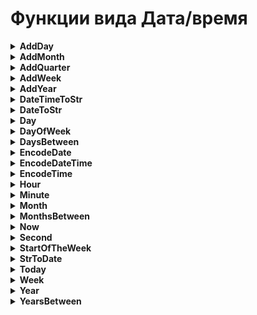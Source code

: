 # Функции вида Дата/время
<details><summary><b>AddDay</b></summary>
<br><b>AddDay(Дата, Количество)</b>
<ul>
<li>Дата - аргумент типа Дата/Время
<li>Количество - аргумент целого типа.
</ul>
Функция возвращает значение аргумента Дата, увеличенного на указанное Количество дней. Количество может быть и отрицательным, тогда функция возвратит дату на указанное количество дней раньше указанной даты.<br><br>
</details>

<details><summary><b>AddMonth</b></summary><summary>
<br><b>AddMonth(Дата, Количество)</b>
<ul>
<li> Дата - аргумент типа Дата/Время
<li> Количество - аргумент целого типа.
</ul>
Функция возвращает значение аргумента Дата, увеличенного на указанное Количество месяцев. Количество может быть и отрицательным, тогда функция возвратит дату на указанное количество месяцев раньше указанной даты.<br>
<br>
Если указанный день месяца больше, чем последний день получившегося месяца, то функция устанавливает дату на последний день получившегося месяца.<br><br>
</details>

<details><summary><b>AddQuarter</b></summary>
<br><b>AddQuarter(Дата, Количество)</b>
<ul>
<li>Дата - аргумент типа Дата/Время
<li>Количество - аргумент целого типа.
</ul>
Функция возвращает значение аргумента Дата, увеличенного на указанное Количество кварталов. Количество может быть и отрицательным, тогда функция возвратит дату на указанное количество кварталов раньше указанной даты.<br>
<br>
Если указанный день месяца больше, чем последний день месяца получившегося квартала , то функция устанавливает дату на последний день месяца получившегося квартала.<br><br>
</details>

<details><summary><b>AddWeek</b></summary>
<br><b>AddWeek(Дата, Количество)</b>
<ul>
<li>Дата - аргумент типа Дата/Время
<li>Количество - аргумент целого типа.
</ul>
Функция возвращает значение аргумента Дата, увеличенного на указанное Количество недель. Количество может быть и отрицательным, тогда функция возвратит дату на указанное количество недель раньше указанной даты.<br><br>
</details>

 <details><summary><b>AddYear</b></summary>
 <br><b>AddYear(Дата, Количество)</b>
<ul>
<li>Дата - аргумент типа Дата/Время
<li>Количество - аргумент целого типа.
</ul>
Функция возвращает значение аргумента Дата, увеличенного на указанное Количество лет. Количество может быть и отрицательным, тогда функция возвратит дату на указанное количество лет раньше указанной даты. <br><br>
</details>

<details><summary><b>DateTimeToStr</b></summary>
<br><b>DateTimeToStr(Датавремя [, Форматдаты [, Формат_времени]])</b>
<ul>
<li>Датавремя - выражение типа дата/время. * Форматдаты - необязательный параметр формат даты в терминах D, M, Y.
<li>Формат_времени - необязательный параметр формат времени в терминах H, N, S, Z.
</ul>
Возвращает строковое представление аргумента Дата_время. Примеры формата даты:<br><br>

<pre>"DD.MM.YY" - преобразует дату в формат "день.месяц.год" ("25.12.04") "MM/DD/YYYY"  - преобразует дату в формат "месяц.день.год" ("12/25/2004")</pre>
<br>
Примеры формата времени:
<br>
<pre>"H:NN" - преобразует время в формат "часы:минуты" ("9:53") "HH:NN:SS"  - преобразует время в формат "часы:минуты:секунды" ("09:05:53")</pre><br><br>
</details>


 <details><summary><b>DateToStr</b></summary>
 <br><b>DateToStr(Дата [, Формат_даты])</b>
<ul>
<li>Дата - выражение типа дата/время.
<li>Формат_даты - необязательный параметр формат даты в терминах D, M, Y.
</ul>
Возвращает строковое представление аргумента Дата. Примеры формата даты:
<br>
<pre>"DD.MM.YY" - преобразует дату в формат "день.месяц.год" ("25.12.04") "MM/DD/YYYY"  - преобразует дату в формат "месяц.день.год" ("12/25/2004")</pre><br><br>
</details>

<details><summary><b>Day</b></summary>
<br><b>Day(Дата)</b>
<ul>
<li>Дата - поле типа дата.
</ul>
Возвращает день по заданной дате.<br><br>
</details>

<details><summary><b>DayOfWeek</b></summary>
<br><b>DayOfWeek(Дата)</b>
<ul>
   <li>Дата - поле типа дата.
</ul>
Возвращает день недели заданной даты. <br><br>
</details>

<details><summary><b>DaysBetween</b></summary>
<br><b> DaysBetween(Дата1, Дата2)</b>
<ul>
   <li> Дата1, Дата2 - поля типа дата.
</ul>
Возвращает полное количество дней между двумя датами. <br><br>
</details>

<details><summary><b>EncodeDate</b></summary>
<br><b> EncodeDate(Год, Месяц, День)</b>
<ul>
  <li>  Год - год в виде числа,
  <li>  Месяц - месяц в виде числа,
  <li>  День - день в виде числа.
</ul>
Функция возвращает дату, сформированную из указанных аргументов. <br><br>
</details>

<details><summary><b>EncodeDateTime</b></summary>
<br><b> EncodeDateTime(Год, Месяц, День, Часы, Минуты, Секунды)</b>
<ul>
  <li>  Год - год в виде числа,
  <li>  Месяц - месяц в виде числа,
  <li>  День - день в виде числа,
  <li>  Часы - часы в виде числа,
  <li>  Минуты - минуты в виде числа,
  <li>  Секунды - секунды в виде числа.
</ul>
Функция возвращает дату и время, сформированные из указанных аргументов. <br><br>
</details>

<details><summary><b>EncodeTime</b></summary>
<br><b> EncodeTime(Часы, Минуты, Секунды)</b>
<ul>
  <li>  Часы - часы в виде числа,
  <li>  Минуты - минуты в виде числа,
  <li>  Секунды - секунды в виде числа.
</ul>
Функция возвращает время, сформированное из указанных аргументов. <br><br>
</details>

<details><summary><b>Hour</b></summary>
<br><b> Hour(ДатаВремя)</b>
<ul>
   <li> ДатаВремя - поле типа дата/время.
</ul>
Возвращает час по заданной дате/времени. <br><br>
</details>

<details><summary><b>Minute</b></summary>
<br><b> Minute(ДатаВремя)</b>
<ul>
   <li> ДатаВремя - поле типа дата/время.
</ul>
Возвращает минуты по заданной дате/времени. <br><br>
</details>

<details><summary><b>Month</b></summary>
<br><b> Month(Дата)</b>
<ul>
   <li> Дата - поле типа дата.
</ul>
Возвращает месяц по заданной дате. <br><br>
</details>

<details><summary><b>MonthsBetween</b></summary>
<br><b> MonthsBetween(Дата1, Дата2)</b>
<ul>
  <li>  Дата1, Дата2 - поля типа дата.
</ul>
Возвращает полное количество месяцев между двумя датами. <br><br>
</details>

<details><summary><b>Now</b></summary>
<br><b> Now()</b>
<ul>
   <li> Аргументы отсутствуют.
</ul>
Возвращает текущую дату и время. Так как текущая дата и время - это время вычисления выражения, которое считается каждый раз при получении значения этого выражения, например, при просмотре результата в виде таблицы или при выполнении экспорта данных, то можно, при наличии параметра выражения «Кэшировать рассчитанные значения выражения» включить эту опцию. <br><br>
</details>

<details><summary><b>Second</b></summary>
<br><b> Second(ДатаВремя)</b>
<ul>
  <li>  ДатаВремя - поле типа дата/время.
</ul>
Возвращает секунды по заданной дате/времени. <br><br>
</details>

<details><summary><b>StartOfTheWeek</b></summary>
<br><b> StartOfTheWeek(Дата)</b>
<ul>
   <li> Дата - аргумент типа Дата/Время.
</ul>
Функция возвращает дату начала указанной недели в соответствии со стандартом ISO 8601, по которому неделя начинается с понедельника и заканчивается воскресеньем. <br><br>
</details>

<details><summary><b>StrToDate</b></summary>
<br><b> StrToDate(Аргумент [, Формат])</b>
<ul>
   <li> Аргумент - строковое выражение, содержащее дату/время
   <li> Формат - необязательный параметр формат даты/время в терминах D, M, Y, H, N, S, Z
</ul>
Функция конвертирует строку, содержащую дату в формат типа «Дата/Время». Примеры формата:<br>

<pre>"DD.MM.YY" - говорит, что Аргумент содержит строки вида "25.12.04"; "DD/MM/YY/HH:NN:SS" - говорит, что Аргумент содержит строки вида "25/12/04/12:44:54";</pre><br><br>
</details>

<details><summary><b>Today</b></summary>
 <br><b>Today()</b>
<ul>
  <li>  Аргументы отсутствуют.
</ul>
Возвращает текущую дату. Так как текущая дата - это дата вычисления выражения, которое считается каждый раз при получении значения этого выражения, например, при просмотре результата в виде таблицы или при выполнении экспорта данных, то можно, при наличии параметра выражения «Кэшировать рассчитанные значения выражения» включить эту опцию. <br><br>
</details>

<details><summary><b>Week</b></summary>
<br><b> Week(Дата)</b>
<ul>
  <li>  Дата - поле типа дата.
</ul>
Возвращает номер недели в году по заданной дате в соответствии со стандартом ISO 8601, по которому неделя начинается с понедельника и заканчивается воскресеньем. Первая неделя года начинается с понедельника, для дней с 1 января по первый понедельник возвращается номер последней недели предыдущего года. <br><br>
</details>

<details><summary><b>Year</b></summary>
<br><b> Year(Дата)</b>
<ul>
  <li>  Дата - поле типа дата.
</ul>
Возвращает год по заданной дате. <br><br>
</details>

<details><summary><b>YearsBetween</b></summary>
<br><b> YearsBetween(Дата1, Дата2)</b>
<ul>
  <li>  Дата1, Дата2 - поля типа дата.
</ul>
Возвращает полное количество лет между двумя датами.<br><br>
</details>